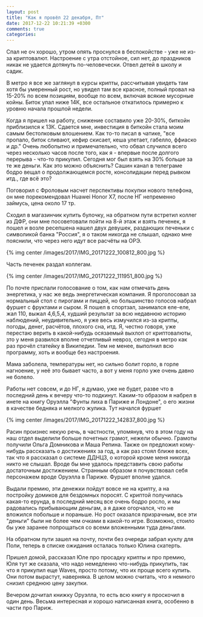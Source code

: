 ```yaml
---
layout: post
title: "Как я провёл 22 декабря, Пт"
date: 2017-12-22 10:21:39 +0300
comments: true
categories: 
---
```

Спал не оч хорошо, утром опять проснулся в беспокойстве - уже не из-за криптовалют. Настроение с утра отстойное, сил нет, до праздников никак не удается дотянуть по-человечески. Отвел детей в школу и садик. 

В метро я все же заглянул в курсы крипты, рассчитывая увидеть там хотя бы умеренный рост, но увидел там все красное, полный провал на 15-20% по всем позициям, вообще по всем, включая всякие мусорные койны. Биток упал ниже 14К, все остальное откатилось примерно к уровню начала прошлой недели.

Когда я пришел на работу, снижение составило уже 20-30%, биткойн приблизился к 13К. Сдается мне, инвестиция в биткойн стала моим самым бестолковым влошением. Как то-то писал в чатике, "все пропало, биток сливают, кефир скисает, кеша улетает, габелло, ффиаско и др." Очень любопытно и примечательно, что обвал случился всего через несколько часов после того, как я - впервые после долгого перерыва - что-то прикупил. Сегодня мог был взять на 30% больше за те же деньги. Как это можно объяснить? Сашин канал в телеграме бодро вещал о продолжающемся росте, консолидации перед рывком итд., где всё это?

Поговорил с Фроловым насчет перспективы покупки нового телефона, он мне порекомендовал Huawei Honor X7, после НГ непременно займусь, цена около 17 тр.

Сходил в магазинчик купить булочку, на обратном пути встретил коллег из ДФР, они мне посоветовали пойти на 8-й этаж и взять печенек, я пошел и возле ресепшена нашел двух девушек, раздающих печеньки с символикой банка "Россия", я о таком никогда не слышал, однако мне пояснили, что через него идут все расчёты на ОРЭ.

{% img center /images/2017/IMG_20171222_100812_800.jpg %}

Часть печенек раздал коллегам.

{% img center /images/2017/IMG_20171222_111951_800.jpg %}

По почте прислали голосование о том, как нам отмечать день энергетика, у нас же ведь энергетическая компания. Я проголосовал за нормальный стол с пирогами и пиццей, но большинство голосов набрал фуршет с фруктами и сыром. Я пошел в спортзал, занимался еле-еле, жал 110, выжал 4,6,5,4, худший результат за всю недавнюю историю наблюдений, неудивительно, я уже весь измучился из-за крипты, погоды, денег, расчётов, плохого сна, итд. Я, честно говоря, уже перестаю верить в какой-нибудь осязаемый выхлоп от криптовалюты, зто у меня развился вполне отчетливый невроз, сегодня в метро как раз прочёл статейку в Википедии. Тем не менее, выполнил всю программу, хоть и вообще без настроения.

Мама заболела, температуры нет, но сильно болит горло, в горле нагноение, у неё это бывает часто, а вот у меня горло уже очень давно не болело.

Работы нет совсем, и до НГ, я думаю, уже не будет, разве что в последний день к вечеру что-то подкинут. Каким-то образом я набрел в инете на книгу Оруэлла "Фунты лиха в Париже и Лондоне", о его жизни в качестве бедняка и мелкого жулика. Тут начался фуршет
 
{% img center /images/2017/IMG_20171222_142837_800.jpg %}

Расин произнес некую речь, в частности, упомянув, что в этом году на наш отдел выделили больше почетных грамот, нежели обычно. Грамоты получили Ольга Домникова и Маша Репина. Также он предложил кому-нибудь рассказать о достижениях за год, а как раз стоял ближе всех, так что я рассказал о системе ДДНЦЗ, о которой кроме меня никогда никто не слышал. Вроде бы мне удалось представить свою работы достаточным достижением. Странным образом я почувствовал себя персонажем вроде Оруэлла в Париже. Фуршет вполне удался.

Выдали премию, эти денежки пойдут вовсе не на крипту, а на постройку домиков для бездомных поросят. С криптой получилась какая-то ерунда, в последний месяц все очень бодро росло, и мы радовались прибывающим деньгам, а я даже огорчался, что не вложился побольше и пораньше. Но рост оказался призрачным, все эти "деньги" были не более чем очками в какой-то игре. Возможно, стоило бы уже заранее попрощаться со всеми вложенными туда деньгами.

На обратном пути зашел на почту, почти без очереди забрал куклу для Поли, теперь в списке ожидания осталась только Юлина скатерть. 

Пришел домой, рассказал Юле про просадку крипты и про премию, Юля тут же сказала, что надо немедленно что-нибудь прикупить, так что я прикупил еще Waves, просто потому, что их проще всего купить. Они потом вырастут, наверняка. В целом можно считать, что я немного снизил среднюю цену закупки.

Вечером дочитал книжку Оруэлла, то есть всю книгу я проскочил в один день. Весьма интересная и хорошо написанная книга, особенно в части про Париж.